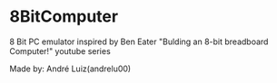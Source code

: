 # 8BitComputer

8 Bit PC emulator inspired by Ben Eater "Bulding an 8-bit breadboard Computer!" youtube series

Made by: André Luiz(andrelu00) 